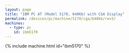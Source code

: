 ```yaml
---
layout: page
title: "IBM PC AT (Model 5170, 640Kb) with CGA Display"
permalink: /devices/pc/machine/5170/cga/640kb/rev3/
machines:
  - type: pc
    id: ibm5170
---
```


{% include machine.html id="ibm5170" %}
